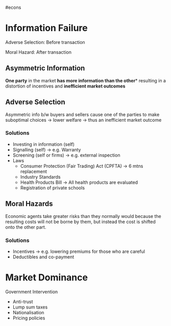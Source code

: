 #econs 

# Information Failure

Adverse Selection:
Before transaction

Moral Hazard:
After transaction

## Asymmetric Information
**One party** in the market **has more information than the other*** resulting in a distortion of incentives and **inefficient market outcomes**

## Adverse Selection

Asymmetric info b/w buyers and sellers cause one of the parties to make suboptimal choices → lower welfare → thus an inefficient market outcome

### Solutions
- Investing in information (self)
- Signalling (self) → e.g. Warranty
- Screening (self or firms) → e.g. external inspection
- Laws
	- Consumer Protection (Fair Trading) Act (CPFTA) → 6 mtns replacement
	- Industry Standards
	- Health Products Bill → All health products are evaluated
	- Registration of private schools

## Moral Hazards
Economic agents take greater risks than they normally would because the resulting costs will not be borne by them, but instead the cost is shifted onto the other part.

### Solutions
- Incentives → e.g. lowering premiums for those who are careful
- Deductibles and co-payment

# Market Dominance

Government Intervention
- Anti-trust
- Lump sum taxes
- Nationalisation
- Pricing policies